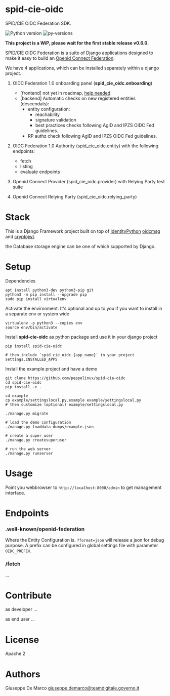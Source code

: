 # spid-cie-oidc
SPID/CIE OIDC Federation SDK.

![Python version](https://img.shields.io/badge/license-Apache%202-blue.svg)
![py-versions](https://img.shields.io/badge/python-3.7%20%7C%203.8%20%7C%203.9-blue.svg)

__This project is a WiP, please wait for the first stable release v0.6.0.__

SPID/CIE OIDC Federation is a suite of Django applications designed to
make it easy to build an [Openid Connect Federation](https://openid.net/specs/openid-connect-federation-1_0.html).

We have 4 applications, which can be installed separately within a django project.

1. OIDC Federation 1.0 onboarding panel (__spid_cie_oidc.onboarding__)
    - [frontend] not yet in roadmap, [help needed](https://github.com/peppelinux/spid-cie-oidc/issues/1)
    - [backend] Automatic checks on new registered entities (descendats):
        - entity configuration:
            - reachability
            - signature validation
            - best practices checks following AgID and IPZS OIDC Fed guidelines.
        - RP authz check following AgID and IPZS OIDC Fed guidelines.

2. OIDC Federation 1.0 Authority (spid_cie_oidc.entity) with the following endpoints:
    - fetch
    - listing
    - evaluate endpoints

3. Openid Connect Provider (spid_cie_oidc.provider) with Relying Party test suite

4. Openid Connect Relying Party (spid_cie_oidc.relying_party)


# Stack

This is a Django Framework project built on top of [IdentityPython](https://idpy.org/) 
[oidcmsg](https://github.com/IdentityPython/JWTConnect-Python-OidcMsg) and
[cryptojwt](https://github.com/IdentityPython/JWTConnect-Python-CryptoJWT).

the Database storage engine can be one of which supported by Django.

# Setup

Dependencies
````
apt install python3-dev python3-pip git
python3 -m pip install --upgrade pip
sudo pip install virtualenv
````

Activate the environment. It's optional and up to you if you want to install 
in a separate env or system wide
````
virtualenv -p python3 --copies env
source env/bin/activate
````

Install __spid-cie-oidc__ as python package and use it in your django project
````
pip install spid-cie-oidc

# then include `spid_cie_oidc.{app_name}` in your project settings.INSTALLED_APPS
````

Install the example project and have a demo

````
git clone https://github.com/peppelinux/spid-cie-oidc
cd spid-cie-oidc
pip install -e .

cd example
cp example/settingslocal.py.example example/settingslocal.py
# then customize (optional) example/settingslocal.py

./manage.py migrate

# load the demo configuration
./manage.py loaddata dumps/example.json

# create a super user
./manage.py createsuperuser

# run the web server
./manage.py runserver
````

# Usage

Point you webbrowser to `http://localhost:8000/admin` to get management interface.

# Endpoints

### .well-known/openid-federation
Where the Entity Configuration is. `?format=json` will release a json for debug purpose.
A prefix can be configured in global settings file with parameter `OIDC_PREFIX`.

### /fetch
...


# Contribute

as developer
...

as end user
...


# License

Apache 2


# Authors

Giuseppe De Marco <giuseppe.demarco@teamdigitale.governo.it>
